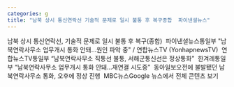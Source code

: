 ```yaml
---
categories: g
title: "남북 상시 통신연락선 기술적 문제로 일시 불통 후 복구종합  파이낸셜뉴스"
---
```

남북 상시 통신연락선, 기술적 문제로 일시 불통 후 복구(종합)&nbsp;&nbsp;파이낸셜뉴스통일부 "남북연락사무소 업무개시 통화 안돼…원인 파악 중" / 연합뉴스TV (YonhapnewsTV)&nbsp;&nbsp;연합뉴스TV통일부 “남북연락사무소 직통선 불통, 서해군통신선은 정상통화”&nbsp;&nbsp;한겨레통일부 “남북연락사무소 업무개시 통화 안돼…재연결 시도중”&nbsp;&nbsp;동아일보오전에 불발됐던 남북연락사무소 통화, 오후에 정상 진행&nbsp;&nbsp;MBC뉴스Google 뉴스에서 전체 콘텐츠 보기